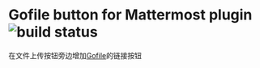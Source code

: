 # Gofile button for Mattermost plugin ![build status](https://github.com/ecator/mm-plugin-gofile-btn/actions/workflows/build.yml/badge.svg)

 在文件上传按钮旁边增加[Gofile](https://github.com/ecator/gofile)的链接按钮 
